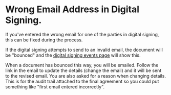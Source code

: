 # Wrong Email Address in Digital Signing.

If you've entered the wrong email for one of the parties in digital signing, this can be fixed during the process.

If the digital signing attempts to send to an invalid email, the document will be "bounced" and the [digital signing events page](https://help.landlordsguild.com/digital-signing-1#digital-signing-events) will show this.

When a document has bounced this way, you will be emailed. Follow the link in the email to update the details (change the email) and it will be sent to the revised email. You are also asked for a reason when changing details. This is for the audit trail attached to the final agreement so you could put something like "first email entered incorrectly".

